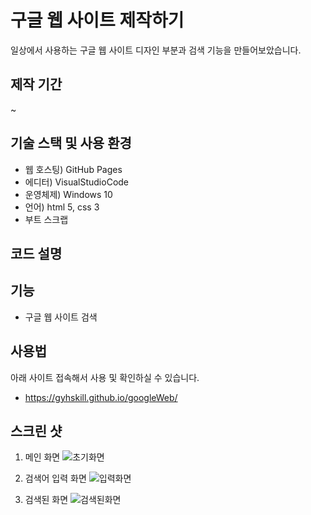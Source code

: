 # 구글 웹 사이트 제작하기   
일상에서 사용하는 구글 웹 사이트 디자인 부분과 검색 기능을 만들어보았습니다.    
  
## 제작 기간  
~

## 기술 스택 및 사용 환경  
- 웹 호스팅) GitHub Pages  
- 에디터) VisualStudioCode  
- 운영체제) Windows 10  
- 언어) html 5, css 3
- 부트 스크랩
  

## 코드 설명
  

## 기능  
- 구글 웹 사이트 검색 
  

## 사용법  
아래 사이트 접속해서 사용 및 확인하실 수 있습니다. 
- https://gyhskill.github.io/googleWeb/  
  

## 스크린 샷
1) 메인 화면
![초기화면](https://user-images.githubusercontent.com/80309650/165017326-3607104b-9a2d-46f9-84e4-b73101ddd9c6.PNG)
  
2) 검색어 입력 화면 
![입력화면](https://user-images.githubusercontent.com/80309650/165017397-b30793ae-0115-488b-8983-0fdd674e38eb.PNG)

3) 검색된 화면
![검색된화면](https://user-images.githubusercontent.com/80309650/165017454-53668fcb-6530-4ab4-bea4-fcc07d626c4f.PNG)
